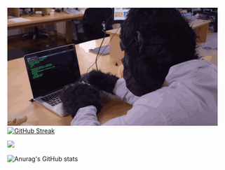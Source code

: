 ![Cover Gif](https://github.com/ahmedyounes/ahmedyounes/blob/0476277761841edc077368a324d5b7e1bc42dac0/codemonkey.gif)
<br />
[![GitHub Streak](https://github-readme-streak-stats.herokuapp.com/?user=ahmedyounes)](https://git.io/streak-stats)

![](https://komarev.com/ghpvc/?username=ahmedyounes)

![Anurag's GitHub stats](https://github-readme-stats.vercel.app/api?username=ahmedyounes&show_icons=true)
<!--
**ahmedyounes/ahmedyounes** is a ✨ _special_ ✨ repository because its `README.md` (this file) appears on your GitHub profile.

Here are some ideas to get you started:

- 🔭 I’m currently working on ...
- 🌱 I’m currently learning ...
- 👯 I’m looking to collaborate on ...
- 🤔 I’m looking for help with ...
- 💬 Ask me about ...
- 📫 How to reach me: ...
- 😄 Pronouns: ...
- ⚡ Fun fact: ...
-->
